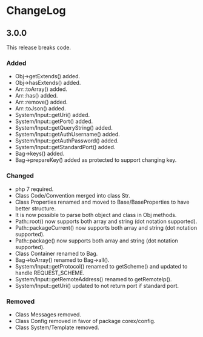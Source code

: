 # ChangeLog

## 3.0.0
This release breaks code.

### Added
- Obj->getExtends() added.
- Obj->hasExtends() added.
- Arr::toArray() added.
- Arr::has() added.
- Arr::remove() added.
- Arr::toJson() added.
- System/Input::getUri() added.
- System/Input::getPort() added.
- System/Input::getQueryString() added.
- System/Input::getAuthUsername() added.
- System/Input::getAuthPassword() added.
- System/Input::getStandardPort() added.
- Bag->keys() added.
- Bag->prepareKey() added as protected to support changing key.

### Changed
- php 7 required.
- Class Code/Convention merged into class Str.
- Class Properties renamed and moved to Base/BaseProperties to have better structure.
- It is now possible to parse both object and class in Obj methods.
- Path::root() now supports both array and string (dot notation supported).
- Path::packageCurrent() now supports both array and string (dot notation supported).
- Path::package() now supports both array and string (dot notation supported).
- Class Container renamed to Bag.
- Bag->toArray() renamed to Bag->all().
- System/Input::getProtocol() renamed to getScheme() and updated to handle REQUEST_SCHEME.
- System/Input::getRemoteAddress() renamed to getRemoteIp().
- System/Input::getUri() updated to not return port if standard port.

### Removed
- Class Messages removed.
- Class Config removed in favor of package corex/config.
- Class System/Template removed.
